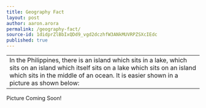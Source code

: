 ```yaml
---
title: Geography Fact
layout: post
author: aaron.arora
permalink: /geography-fact/
source-id: 1didprZlBbIxQDd9_vgd2dczhfW3ANkMUVRPZSXcIEdc
published: true
---
```

<table>
  <tr>
    <td>In the Philippines, there is an island which sits in a lake, which sits on an island which itself sits on a lake which sits on an island which sits in the middle of an ocean. It is easier shown in a picture as shown below:</td>
  </tr>
</table>


Picture Coming Soon!

